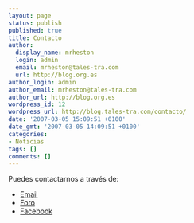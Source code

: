 ```yaml
---
layout: page
status: publish
published: true
title: Contacto
author:
  display_name: mrheston
  login: admin
  email: mrheston@tales-tra.com
  url: http://blog.org.es
author_login: admin
author_email: mrheston@tales-tra.com
author_url: http://blog.org.es
wordpress_id: 12
wordpress_url: http://blog.tales-tra.com/contacto/
date: '2007-03-05 15:09:51 +0100'
date_gmt: '2007-03-05 14:09:51 +0100'
categories:
- Noticias
tags: []
comments: []
---
```


Puedes contactarnos a través de:

* [Email](mailto:soywiz@gmail.com)
* [Foro](http://foro.tales-tra.com/)
* [Facebook](http://facebook.com/talestra)
